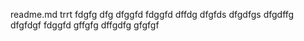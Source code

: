 readme.md
trrt
fdgfg
dfg
dfggfd
fdggfd
dffdg
dfgfds
dfgdfgs
dfgdffg
dfgfdgf
fdggfd
gffgfg
dffgdfg
gfgfgf
